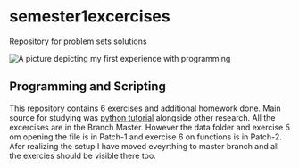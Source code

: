 # semester1excercises
Repository for problem sets solutions


![A picture depicting my first experience with programming](http://www.slate.com/content/dam/slate/articles/life/classes/2015/08/150827_CLASSES_Coding.jpg.CROP.promo-xlarge2.jpg)

## Programming and Scripting

This repository contains 6 exercises and additional homework done.
Main source for studying was [python tutorial](https://docs.python.org/3/tutorial/) alongside other research. 
All the excercises are in the Branch Master. However the data folder and exercise 5 om opening the file is in Patch-1 and exercise 6 on functions is in Patch-2. Afer realizing the setup I have moved eveyrthing to master branch and all the exercies should be visible there too.
